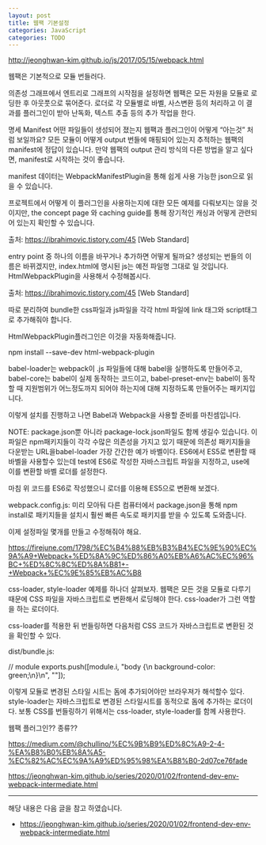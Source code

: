 ```yaml
---
layout: post
title: 웹팩 기본설정
categories: JavaScript
categories: TODO
---
```


http://jeonghwan-kim.github.io/js/2017/05/15/webpack.html

웹팩은 기본적으로 모듈 번들러다.

의존성 그래프에서 엔트리로 그래프의 시작점을 설정하면 웹팩은 모든 자원을 모듈로 로딩한 후 아웃풋으로 묶어준다. 로더로 각 모듈별로 바벨, 사스변환 등의 처리하고 이 결과를 플러그인이 받아 난독화, 텍스트 추출 등의 추가 작업을 한다.

명세 Manifest
어떤 파일들이 생성되어 졌는지 웹팩과 플러그인이 어떻게 “아는것” 처럼 보일까요? 모든 모듈이 어떻게 output 번들에 매핑되어 있는지 추적하는 웹팩의 manifest에 정답이 있습니다. 만약 웹팩의 output 관리 방식의 다른 방법을 알고 싶다면, manifest로 시작하는 것이 좋습니다.

  

manifest 데이터는 WebpackManifestPlugin을 통해 쉽게 사용 가능한 json으로 읽을 수 있습니다.



프로젝트에서 어떻게 이 플러그인을 사용하는지에 대한 모든 예제를 다뤄보지는 않을 것이지만, the concept page 와 caching guide를 통해 장기적인 캐싱과 어떻게 관련되어 있는지 확인할 수 있습니다.



출처: https://ibrahimovic.tistory.com/45 [Web Standard]


entry point 중 하나의 이름을 바꾸거나 추가하면 어떻게 될까요? 생성되는 번들의 이름은 바뀌겠지만, index.html에 명시된 js는 예전 파일명 그대로 일 것입니다. HtmlWebpackPlugin을 사용해서 수정해봅시다.





출처: https://ibrahimovic.tistory.com/45 [Web Standard]

따로 분리하여 bundle한 css파일과 js파일을 각각 html 파일에 link 태그와 script태그로 추가해줘야 합니다.

HtmlWebpackPlugin플러그인은 이것을 자동화해줍니다.

 

npm install --save-dev html-webpack-plugin

 
babel-loader는 webpack이 .js 파일들에 대해 babel을 실행하도록 만들어주고, babel-core는 babel이 실제 동작하는 코드이고, babel-preset-env는 babel이 동작할 때 지원범위가 어느정도까지 되어야 하는지에 대해 지정하도록 만들어주는 패키지입니다.

이렇게 설치를 진행하고 나면 Babel과 Webpack을 사용할 준비를 마친셈입니다.

NOTE: package.json뿐 아니라 package-lock.json파일도 함께 생길수 있습니다. 이 파일은 npm패키지들이 각각 수많은 의존성을 가지고 있기 때문에 의존성 패키지들을 다운받는 URL을babel-loader
가장 간간한 예가 바벨이다. ES6에서 ES5로 변환할 때 바벨을 사용할수 있는데 test에 ES6로 작성한 자바스크립트 파일을 지정하고, use에 이를 변환할 바벨 로더를 설정한다.

마침 위 코드를 ES6로 작성했으니 로더를 이용해 ES5으로 변환해 보겠다.

webpack.config.js:
 미리 모아둬 다른 컴퓨터에서 package.json을 통해 npm install로 패키지들을 설치시 훨씬 빠른 속도로 패키지를 받을 수 있도록 도와줍니다.

이제 설정파일 몇개를 만들고 수정해줘야 해요.

https://firejune.com/1798/%EC%B4%88%EB%B3%B4%EC%9E%90%EC%9A%A9+Webpack+%ED%8A%9C%ED%86%A0%EB%A6%AC%EC%96%BC+%ED%8C%8C%ED%8A%B81+-+Webpack+%EC%9E%85%EB%AC%B8



css-loader, style-loader
예제를 하나더 살펴보자. 웹팩은 모든 것을 모듈로 다루기 때문에 CSS 파일을 자바스크립트로 변환해서 로딩해야 한다. css-loader가 그런 역할을 하는 로더이다.

css-loader를 적용한 뒤 번들링하면 다음처럼 CSS 코드가 자바스크립트로 변환된 것을 확인할 수 있다.

dist/bundle.js:

// module
exports.push([module.i, "body {\n  background-color: green;\n}\n", ""]);

이렇게 모듈로 변경된 스타일 시트는 돔에 추가되어야만 브라우져가 해석할수 있다. style-loader는 자바스크립트로 변경된 스타일시트를 동적으로 돔에 추가하는 로더이다. 보통 CSS를 번들링하기 위해서는 css-loader, style-loader를 함께 사용한다.


웹팩 플러그인?? 종류??

https://medium.com/@chullino/%EC%9B%B9%ED%8C%A9-2-4-%EA%B8%B0%EB%8A%A5-%EC%82%AC%EC%9A%A9%ED%95%98%EA%B8%B0-2d07ce76fade

https://jeonghwan-kim.github.io/series/2020/01/02/frontend-dev-env-webpack-intermediate.html


----
해당 내용은 다음 글을 참고 하였습니다.
- https://jeonghwan-kim.github.io/series/2020/01/02/frontend-dev-env-webpack-intermediate.html